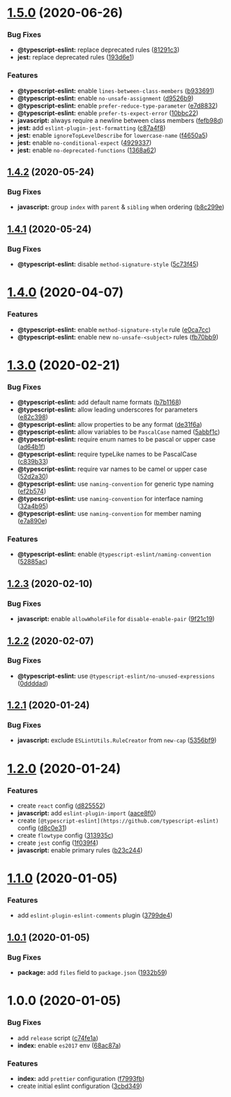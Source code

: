 # [1.5.0](https://github.com/ackama/eslint-config-ackama/compare/v1.4.2...v1.5.0) (2020-06-26)


### Bug Fixes

* **@typescript-eslint:** replace deprecated rules ([81291c3](https://github.com/ackama/eslint-config-ackama/commit/81291c3c2e58333bf6337d6d41f212eb1084ebad))
* **jest:** replace deprecated rules ([193d6e1](https://github.com/ackama/eslint-config-ackama/commit/193d6e1f71fb11b70a25b8cb78932b111dda2e9f))


### Features

* **@typescript-eslint:** enable `lines-between-class-members` ([b933691](https://github.com/ackama/eslint-config-ackama/commit/b9336913e91285b95aad241b0c820a59b1e06868))
* **@typescript-eslint:** enable `no-unsafe-assignment` ([d9526b9](https://github.com/ackama/eslint-config-ackama/commit/d9526b935fc67d93fdd233c757ff58f26b73eab8))
* **@typescript-eslint:** enable `prefer-reduce-type-parameter` ([e7d8832](https://github.com/ackama/eslint-config-ackama/commit/e7d8832bafbe3d678c931619dc59df8a7aa06fc1))
* **@typescript-eslint:** enable `prefer-ts-expect-error` ([10bbc22](https://github.com/ackama/eslint-config-ackama/commit/10bbc223ed7124f3f4a5a29673ff75ef482937dd))
* **javascript:** always require a newline between class members ([fefb98d](https://github.com/ackama/eslint-config-ackama/commit/fefb98d42159e522f96a327058aa890ac5a9ced2))
* **jest:** add `eslint-plugin-jest-formatting` ([c87a4f8](https://github.com/ackama/eslint-config-ackama/commit/c87a4f805ed6954798e2afbf092e175544086e4a))
* **jest:** enable `ignoreTopLevelDescribe` for `lowercase-name` ([f4650a5](https://github.com/ackama/eslint-config-ackama/commit/f4650a5b86593c8e05d7a2cb0aed6c9ddda5031e))
* **jest:** enable `no-conditional-expect` ([4929337](https://github.com/ackama/eslint-config-ackama/commit/4929337234d53f6314a47925a50cc9dc685885a2))
* **jest:** enable `no-deprecated-functions` ([1368a62](https://github.com/ackama/eslint-config-ackama/commit/1368a62e0dd678da0f437d2dbb217238c0049a83))

## [1.4.2](https://github.com/ackama/eslint-config-ackama/compare/v1.4.1...v1.4.2) (2020-05-24)


### Bug Fixes

* **javascript:** group `index` with `parent` & `sibling` when ordering ([b8c299e](https://github.com/ackama/eslint-config-ackama/commit/b8c299e98195614638a8e63331f65a3b106d360f))

## [1.4.1](https://github.com/ackama/eslint-config-ackama/compare/v1.4.0...v1.4.1) (2020-05-24)


### Bug Fixes

* **@typescript-eslint:** disable `method-signature-style` ([5c73f45](https://github.com/ackama/eslint-config-ackama/commit/5c73f4501a587c52440a0074f4402c37b0579f16))

# [1.4.0](https://github.com/ackama/eslint-config-ackama/compare/v1.3.0...v1.4.0) (2020-04-07)


### Features

* **@typescript-eslint:** enable `method-signature-style` rule ([e0ca7cc](https://github.com/ackama/eslint-config-ackama/commit/e0ca7cc7d1db318d672b758ec6b6f69c6a62024f))
* **@typescript-eslint:** enable new `no-unsafe-<subject>` rules ([fb70bb9](https://github.com/ackama/eslint-config-ackama/commit/fb70bb9863101f2d08c4a30d394fe3d474ef267a))

# [1.3.0](https://github.com/ackama/eslint-config-ackama/compare/v1.2.3...v1.3.0) (2020-02-21)


### Bug Fixes

* **@typescript-eslint:** add default name formats ([b7b1168](https://github.com/ackama/eslint-config-ackama/commit/b7b1168c0535b43267beb3f5b022a84e46adf84a))
* **@typescript-eslint:** allow leading underscores for parameters ([e82c398](https://github.com/ackama/eslint-config-ackama/commit/e82c398a90369c6072a31b5fb42a3a3d1b4f2ae4))
* **@typescript-eslint:** allow properties to be any format ([de31f6a](https://github.com/ackama/eslint-config-ackama/commit/de31f6aefc32e63396aa8a294e72678f211aabf4))
* **@typescript-eslint:** allow variables to be `PascalCase` named ([5abbf1c](https://github.com/ackama/eslint-config-ackama/commit/5abbf1c4decd71f44a1e0d142f72774f4e2479dc))
* **@typescript-eslint:** require enum names to be pascal or upper case ([ad64b1f](https://github.com/ackama/eslint-config-ackama/commit/ad64b1f80425650a17132e40d81c8f92f0f5d56b))
* **@typescript-eslint:** require typeLike names to be PascalCase ([c839b33](https://github.com/ackama/eslint-config-ackama/commit/c839b331f704f6ef558f1efe2ca5847ba6fbaea8))
* **@typescript-eslint:** require var names to be camel or upper case ([52d2a30](https://github.com/ackama/eslint-config-ackama/commit/52d2a30978fe07fd756f6994a18f946d9516f163))
* **@typescript-eslint:** use `naming-convention` for generic type naming ([ef2b574](https://github.com/ackama/eslint-config-ackama/commit/ef2b574fe9d1bf45a653eabdef0c51e09baeed83))
* **@typescript-eslint:** use `naming-convention` for interface naming ([32a4b95](https://github.com/ackama/eslint-config-ackama/commit/32a4b95dee67bf16699a7faa0b004a23ede94438))
* **@typescript-eslint:** use `naming-convention` for member naming ([e7a890e](https://github.com/ackama/eslint-config-ackama/commit/e7a890e9ca4ea107514dcde5f9f23b38127f55e8))


### Features

* **@typescript-eslint:** enable `@typescript-eslint/naming-convention` ([52885ac](https://github.com/ackama/eslint-config-ackama/commit/52885ac13bd60c1844f64a551ce25874df343b7d))

## [1.2.3](https://github.com/ackama/eslint-config-ackama/compare/v1.2.2...v1.2.3) (2020-02-10)


### Bug Fixes

* **javascript:** enable `allowWholeFile` for `disable-enable-pair` ([9f21c19](https://github.com/ackama/eslint-config-ackama/commit/9f21c1923623272e04ef6682d20a902e305f76ec))

## [1.2.2](https://github.com/ackama/eslint-config-ackama/compare/v1.2.1...v1.2.2) (2020-02-07)


### Bug Fixes

* **@typescript-eslint:** use `@typescript-eslint/no-unused-expressions` ([0ddddad](https://github.com/ackama/eslint-config-ackama/commit/0ddddad6d8ccf1ca04c16391aef3c84e42198ab0))

## [1.2.1](https://github.com/ackama/eslint-config-ackama/compare/v1.2.0...v1.2.1) (2020-01-24)


### Bug Fixes

* **javascript:** exclude `ESLintUtils.RuleCreator` from `new-cap` ([5356bf9](https://github.com/ackama/eslint-config-ackama/commit/5356bf95ddcc31b82589e0c7cc9ba0346ec625aa))

# [1.2.0](https://github.com/ackama/eslint-config-ackama/compare/v1.1.0...v1.2.0) (2020-01-24)


### Features

* create `react` config ([d825552](https://github.com/ackama/eslint-config-ackama/commit/d825552b95ecae4dd457f63a74d32cc06e1bfca9))
* **javascript:** add `eslint-plugin-import` ([aace8f0](https://github.com/ackama/eslint-config-ackama/commit/aace8f05fe89420f715a657a13c08af7e72d00f4))
* create `[@typescript-eslint](https://github.com/typescript-eslint)` config ([d8c0e31](https://github.com/ackama/eslint-config-ackama/commit/d8c0e313be398fe22fa5156809ba1748634e4663))
* create `flowtype` config ([313935c](https://github.com/ackama/eslint-config-ackama/commit/313935c89ebdd31981fa7e1fcd50f54487cfcc9c))
* create `jest` config ([1f039f4](https://github.com/ackama/eslint-config-ackama/commit/1f039f40094c1270228c6221d36fbcda864f3d1d))
* **javascript:** enable primary rules ([b23c244](https://github.com/ackama/eslint-config-ackama/commit/b23c244ee3a7a3cdab7d33f21ddc1a765b13e94e))

# [1.1.0](https://github.com/ackama/eslint-config-ackama/compare/v1.0.1...v1.1.0) (2020-01-05)


### Features

* add `eslint-plugin-eslint-comments` plugin ([3799de4](https://github.com/ackama/eslint-config-ackama/commit/3799de464810f167e21fed24723e195b953e8305))

## [1.0.1](https://github.com/ackama/eslint-config-ackama/compare/v1.0.0...v1.0.1) (2020-01-05)


### Bug Fixes

* **package:** add `files` field to `package.json` ([1932b59](https://github.com/ackama/eslint-config-ackama/commit/1932b5947a6b2fa8cf3aeeaafcfc3422f8811d8b))

# 1.0.0 (2020-01-05)


### Bug Fixes

* add `release` script ([c74fe1a](https://github.com/ackama/eslint-config-ackama/commit/c74fe1a217006835dd33dcd7b1e185c555027f26))
* **index:** enable `es2017` env ([68ac87a](https://github.com/ackama/eslint-config-ackama/commit/68ac87a3c078251ae74be764dc717d1ab34c9a47))


### Features

* **index:** add `prettier` configuration ([f7993fb](https://github.com/ackama/eslint-config-ackama/commit/f7993fb7d5ac901be0181aaa26ded98be9c43e5f))
* create initial eslint configuration ([3cbd349](https://github.com/ackama/eslint-config-ackama/commit/3cbd3490f178edd78c7e8adf670234c3615f3fb4))
